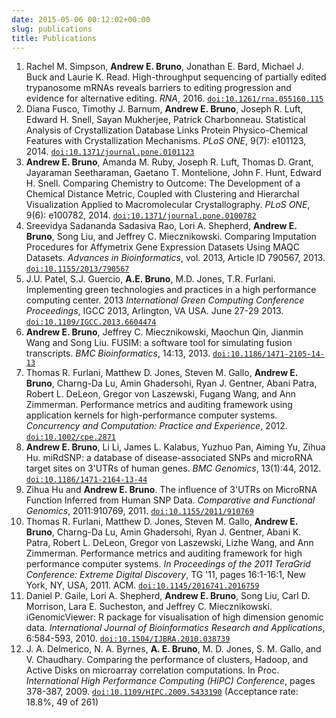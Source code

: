 ```yaml
---
date: 2015-05-06 00:12:02+00:00
slug: publications
title: Publications
---
```


1. Rachel M. Simpson, **Andrew E. Bruno**, Jonathan E. Bard, Michael J. Buck and
   Laurie K. Read. High-throughput sequencing of partially edited trypanosome
   mRNAs reveals barriers to editing progression and evidence for alternative
   editing. *RNA*, 2016.
   [`doi:10.1261/rna.055160.115`](http://dx.doi.org/10.1261/rna.055160.115)
1. Diana Fusco, Timothy J. Barnum, **Andrew E. Bruno**, Joseph R. Luft, Edward H.
   Snell, Sayan Mukherjee, Patrick Charbonneau. Statistical Analysis of
   Crystallization Database Links Protein Physico-Chemical Features with
   Crystallization Mechanisms. *PLoS ONE*, 9(7): e101123, 2014.
   [`doi:10.1371/journal.pone.0101123`](http://dx.doi.org/10.1371/journal.pone.0101123)
1. **Andrew E. Bruno**, Amanda M. Ruby, Joseph R. Luft, Thomas D. Grant, Jayaraman
   Seetharaman, Gaetano T. Montelione, John F. Hunt, Edward H. Snell. Comparing
   Chemistry to Outcome: The Development of a Chemical Distance Metric, Coupled
   with Clustering and Hierarchal Visualization Applied to Macromolecular
   Crystallography. *PLoS ONE*, 9(6): e100782, 2014.
   [`doi:10.1371/journal.pone.0100782`](http://dx.doi.org/10.1371/journal.pone.0100782)
1. Sreevidya Sadananda Sadasiva Rao, Lori A. Shepherd, **Andrew E. Bruno**, Song
   Liu, and Jeffrey C. Miecznikowski. Comparing Imputation Procedures for
   Affymetrix Gene Expression Datasets Using MAQC Datasets. *Advances in
   Bioinformatics*, vol. 2013, Article ID 790567, 2013.
   [`doi:10.1155/2013/790567`](http://dx.doi.org/10.1155/2013/790567)
1. J.U. Patel, S.J. Guercio, **A.E. Bruno**, M.D. Jones, T.R. Furlani. Implementing
   green technologies and practices in a high performance computing center. 2013
   *International Green Computing Conference Proceedings*, IGCC 2013, Arlington, VA
   USA. June 27-29 2013.
   [`doi:10.1109/IGCC.2013.6604474`](http://dx.doi.org/10.1109/IGCC.2013.6604474)
1. **Andrew E. Bruno**, Jeffrey C. Miecznikowski, Maochun Qin, Jianmin Wang and
   Song Liu. FUSIM: a software tool for simulating fusion transcripts. *BMC Bioinformatics*,
    14:13, 2013. [`doi:10.1186/1471-2105-14-13`](http://dx.doi.org/10.1186/1471-2105-14-13)
1. Thomas R. Furlani, Matthew D. Jones, Steven M. Gallo, **Andrew E. Bruno**,
   Charng-Da Lu, Amin Ghadersohi, Ryan J. Gentner, Abani Patra, Robert L. DeLeon,
   Gregor von Laszewski, Fugang Wang, and Ann Zimmerman. Performance metrics and
   auditing framework using application kernels for high-performance computer
   systems. *Concurrency and Computation: Practice and Experience*, 2012.
   [`doi:10.1002/cpe.2871`](http://dx.doi.org/10.1002/cpe.2871)
1. **Andrew E. Bruno**, Li Li, James L. Kalabus, Yuzhuo Pan, Aiming Yu, Zihua Hu.
   miRdSNP: a database of disease-associated SNPs and microRNA target sites on
   3'UTRs of human genes. *BMC Genomics*, 13(1):44, 2012.
   [`doi:10.1186/1471-2164-13-44`](http://dx.doi.org/10.1186/1471-2164-13-44)
1. Zihua Hu and **Andrew E. Bruno**. The influence of 3'UTRs on MicroRNA Function
   Inferred from Human SNP Data. *Comparative and Functional Genomics*, 2011:910769, 2011.
   [`doi:10.1155/2011/910769`](http://dx.doi.org/10.1155/2011/910769)
1. Thomas R. Furlani, Matthew D. Jones, Steven M. Gallo, **Andrew E. Bruno**,
   Charng-Da Lu, Amin Ghadersohi, Ryan J. Gentner, Abani K. Patra, Robert L.
   DeLeon, Gregor von Laszewski, Lizhe Wang, and Ann Zimmerman. Performance
   metrics and auditing framework for high performance computer systems. *In
   Proceedings of the 2011 TeraGrid Conference: Extreme Digital Discovery*, TG '11,
   pages 16:1-16:1, New York, NY, USA, 2011. ACM. [`doi:10.1145/2016741.2016759`](http://dx.doi.org/10.1145/2016741.2016759)
1. Daniel P. Gaile, Lori A. Shepherd, **Andrew E. Bruno**, Song Liu, Carl D.
   Morrison, Lara E. Sucheston, and Jeffrey C. Miecznikowski. iGenomicViewer: R
   package for visualisation of high dimension genomic data. *International Journal
   of Bioinformatics Research and Applications*, 6:584-593, 2010.
   [`doi:10.1504/IJBRA.2010.038739`](http://dx.doi.org/10.1504/IJBRA.2010.038739)
1. J. A. Delmerico, N. A. Byrnes, **A. E. Bruno**, M. D. Jones, S. M. Gallo, and V.
   Chaudhary. Comparing the performance of clusters, Hadoop, and Active Disks on
   microarray correlation computations. In Proc. *International High Performance
   Computing (HiPC) Conference*, pages 378-387, 2009.
   [`doi:10.1109/HIPC.2009.5433190`](http://dx.doi.org/10.1109/HIPC.2009.5433190) (Acceptance rate: 18.8%, 49 of 261)
